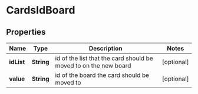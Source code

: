 # CardsIdBoard

## Properties
Name | Type | Description | Notes
------------ | ------------- | ------------- | -------------
**idList** | **String** | id of the list that the card should be moved to on the new board |  [optional]
**value** | **String** | id of the board the card should be moved to |  [optional]
